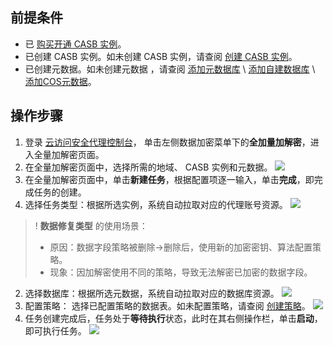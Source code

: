## 前提条件
- 已 [购买开通 CASB 实例](https://cloud.tencent.com/document/product/1303/53298)。
- 已创建 CASB 实例。如未创建 CASB 实例，请查阅 [创建 CASB 实例](https://cloud.tencent.com/document/product/1303/55961)。
- 已创建元数据。如未创建元数据 ，请查阅 [添加元数据库](https://cloud.tencent.com/document/product/1303/55925) \ [添加自建数据库](https://cloud.tencent.com/document/product/1303/55926) \ [添加COS元数据](https://cloud.tencent.com/document/product/1303/61510)。

## 操作步骤
1. 登录 [云访问安全代理控制台](https://console.cloud.tencent.com/casb)， 单击左侧数据加密菜单下的**全加量加解密**，进入全量加解密页面。
2. 在全量加解密页面中，选择所需的地域、 CASB 实例和元数据。
![](https://qcloudimg.tencent-cloud.cn/raw/85c2861194fbc88d5e1affb2a1941265.png)
3. 在全量加解密页面中，单击**新建任务**，根据配置项逐一输入，单击**完成**，即完成任务的创建。
 1. 选择任务类型：根据所选实例，系统自动拉取对应的代理账号资源。
![](https://qcloudimg.tencent-cloud.cn/raw/09d5749913e1dd85654120691f0f7937.png)
>! **数据修复类型** 的使用场景：
> - 原因：数据字段策略被删除→删除后，使用新的加密密钥、算法配置策略。
> - 现象：因加解密使用不同的策略，导致无法解密已加密的数据字段。
> 
 2. 选择数据库：根据所选元数据，系统自动拉取对应的数据库资源。
 ![](https://qcloudimg.tencent-cloud.cn/raw/72d6d4dafb3f7242a3b3628250f3eff8.png)
 3. 配置策略： 选择已配置策略的数据表。如未配置策略，请查阅 [创建策略](https://cloud.tencent.com/document/product/1303/64619)。
![](https://qcloudimg.tencent-cloud.cn/raw/6476d48dd8df2be5ba546e9274977bd7.png)
5. 任务创建完成后，任务处于**等待执行**状态，此时在其右侧操作栏，单击**启动**，即可执行任务。
![](https://qcloudimg.tencent-cloud.cn/raw/8d1634b8a47178991e6e4c93b046037a.png)
